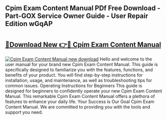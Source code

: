 ## Cpim Exam Content Manual PDf Free Download - Part-GOX Service Owner Guide - User Repair Edition wGqAP

# <h2><a href="http://bc24082.oget.top/?id=Cpim+Exam+Content+Manual">🔗Download New 👉🔴 Cpim Exam Content Manual</a></h2>

[![Cpim Exam Content Manual new download](https://i.imgur.com/5g1atiW.png)](http://bc24082.oget.top/?id=Cpim+Exam+Content+Manual)
Hello and welcome to the user manual for your brand new Cpim Exam Content Manual. This guide is specifically designed to familiarize you with the features, functions, and benefits of your product. You will find step-by-step instructions for installation, usage, and maintenance, as well as troubleshooting tips for common issues. Operating Instructions for Beginners This guide is designed for beginners to confidently operate your new Cpim Exam Content Manual. This remarkable Cpim Exam Content Manual offers a plethora of features to enhance your daily life. Your Success is Our Goal Cpim Exam Content Manual. We are committed to providing you with the tools and support you need.
